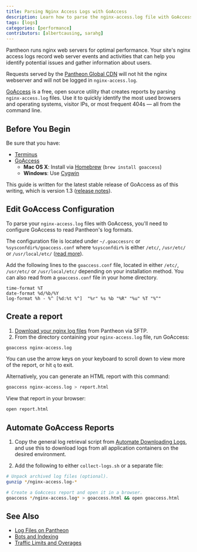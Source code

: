 ```yaml
---
title: Parsing Nginx Access Logs with GoAccess
description: Learn how to parse the nginx-access.log file with GoAccess to gather information on your visitors and referral traffic.
tags: [logs]
categories: [performance]
contributors: [albertcausing, sarahg]
---
```

Pantheon runs nginx web servers for optimal performance. Your site's nginx access logs record web server events and activities that can help you identify potential issues and gather information about users.

<Alert title="Note" type="info">

Requests served by the [Pantheon Global CDN](/global-cdn) will not hit the nginx webserver and will not be logged in `nginx-access.log`.

</Alert>

[GoAccess](https://goaccess.io/) is a free, open source utility that creates reports by parsing `nginx-access.log` files. Use it to quickly identify the most used browsers and operating systems, visitor IPs, or most frequent 404s — all from the command line.

## Before You Begin

Be sure that you have:

* [Terminus](/terminus)
* [GoAccess](https://goaccess.io/download)
  * **Mac OS X**: Install via [Homebrew](https://brew.sh/) (`brew install goaccess`)
  * **Windows**: Use [Cygwin](https://cygwin.com/install.html)
  
This guide is written for the latest stable release of GoAccess as of this writing, which is version 1.3 ([release notes](https://goaccess.io/release-notes#release-1.3)).

## Edit GoAccess Configuration

To parse your `nginx-access.log` files with GoAccess, you'll need to configure GoAccess to read Pantheon's log formats.

The configuration file is located under `~/.goaccessrc` or `%sysconfdir%/goaccess.conf` where `%sysconfdir%` is either `/etc/`, `/usr/etc/` or `/usr/local/etc/` ([read more](https://goaccess.io/faq#configuration)).

Add the following lines to the `goaccess.conf` file, located in either `/etc/`, `/usr/etc/` or `/usr/local/etc/` depending on your installation method. You can also read from a `goaccess.conf` file in your home directory.

```
time-format %T
date-format %d/%b/%Y
log-format %h - %^ [%d:%t %^]  "%r" %s %b "%R" "%u" %T "%^"
```

## Create a report

1. [Download your nginx log files](/logs) from Pantheon via SFTP.
2. From the directory containing your `nginx-access.log` file, run GoAccess:

```bash
goaccess nginx-access.log
```
You can use the arrow keys on your keyboard to scroll down to view more of the report, or hit `q` to exit.

Alternatively, you can generate an HTML report with this command:

```bash
goaccess nginx-access.log > report.html
```

View that report in your browser:

```bash
open report.html
```

## Automate GoAccess Reports

1. Copy the general log retrieval script from [Automate Downloading Logs](logs#automate-downloading-logs), and use this to download logs from all application containers on the desired environment.

2. Add the following to either `collect-logs.sh` or a separate file:

```bash
# Unpack archived log files (optional).
gunzip */nginx-access.log-*

# Create a GoAccess report and open it in a browser.
goaccess */nginx-access.log* > goaccess.html && open goaccess.html
```


## See Also
- [Log Files on Pantheon](/logs)
- [Bots and Indexing](/bots-and-indexing/)
- [Traffic Limits and Overages](/traffic-limits/)
